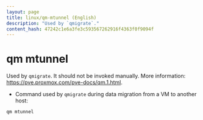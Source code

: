 ```yaml
---
layout: page
title: linux/qm-mtunnel (English)
description: "Used by `qmigrate`."
content_hash: 47242c1e6a3fe3c593567262916f4363f0f9094f
---
```

# qm mtunnel

Used by `qmigrate`.
It should not be invoked manually.
More information: <https://pve.proxmox.com/pve-docs/qm.1.html>.

- Command used by `qmigrate` during data migration from a VM to another host:

`qm mtunnel`
